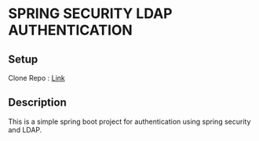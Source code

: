 # SPRING SECURITY LDAP AUTHENTICATION  
## Setup
Clone Repo : [Link](https://github.com/collinsbett24/springboot-Ldap.git)
## Description
This is a simple spring boot project for authentication using spring security and LDAP.